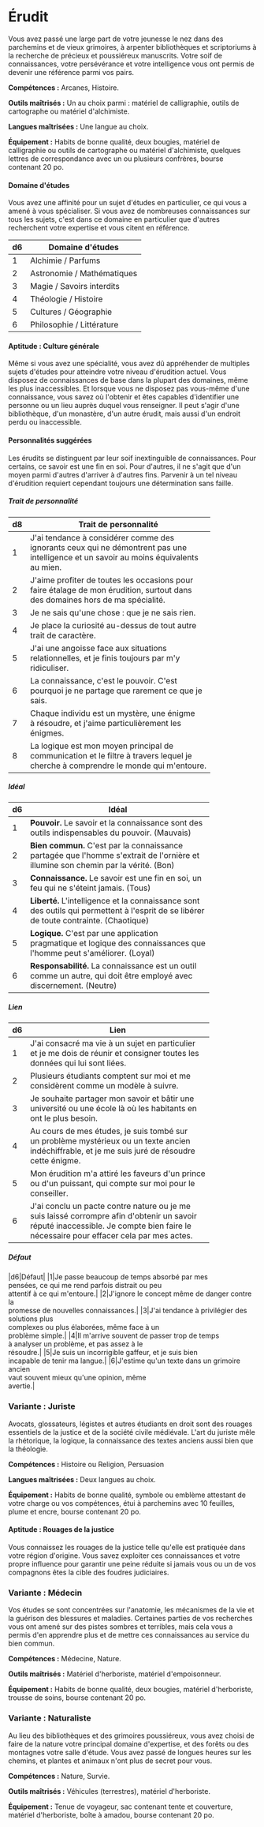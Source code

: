 
<!--Items-->

# <!--Name-->Érudit<!--/Name-->

Vous avez passé une large part de votre jeunesse le nez dans des parchemins et de vieux grimoires, à arpenter bibliothèques et scriptoriums à la recherche de précieux et poussiéreux manuscrits. Votre soif de connaissances, votre persévérance et votre intelligence vous ont permis de devenir une référence parmi vos pairs.

**Compétences :** Arcanes, Histoire.

**Outils maîtrisés :** Un au choix parmi : matériel de calligraphie, outils de cartographe ou matériel d'alchimiste.

**Langues maîtrisées :** Une langue au choix.

**Équipement :** Habits de bonne qualité, deux bougies, matériel de calligraphie ou outils de cartographe ou matériel d'alchimiste, quelques lettres de correspondance avec un ou plusieurs confrères, bourse contenant 20 po.

<!--Generic-->

#### <!--Name-->Domaine d'études<!--/Name-->

Vous avez une affinité pour un sujet d'études en particulier, ce qui vous a amené à vous spécialiser. Si vous avez de nombreuses connaissances sur tous les sujets, c'est dans ce domaine en particulier que d'autres recherchent votre expertise et vous citent en référence.

|d6|Domaine d'études|
|---|---|
|1|Alchimie / Parfums|
|2|Astronomie / Mathématiques|
|3|Magie / Savoirs interdits|
|4|Théologie / Histoire|
|5|Cultures / Géographie|
|6|Philosophie / Littérature|

<!--/Generic-->

<!--Generic-->

#### <!--Name-->Aptitude : Culture générale<!--/Name-->

Même si vous avez une spécialité, vous avez dû appréhender de multiples sujets d'études pour atteindre votre niveau d'érudition actuel. Vous disposez de connaissances de base dans la plupart des domaines, même les plus inaccessibles. Et lorsque vous ne disposez pas vous-même d'une connaissance, vous savez où l'obtenir et êtes capables d'identifier une personne ou un lieu auprès duquel vous renseigner. Il peut s'agir d'une bibliothèque, d'un monastère, d'un autre érudit, mais aussi d'un endroit perdu ou inaccessible.

<!--/Generic-->

<!--Items-->

#### <!--Name-->Personnalités suggérées<!--/Name-->

Les érudits se distinguent par leur soif inextinguible de connaissances. Pour certains, ce savoir est une fin en soi. Pour d'autres, il ne s'agit que d'un moyen parmi d'autres d'arriver à d'autres fins. Parvenir à un tel niveau d'érudition requiert cependant toujours une détermination sans faille.

<!--Generic-->

##### <!--Name-->Trait de personnalité<!--/Name-->

|d8|Trait de personnalité|
|---|---|
|1|J'ai tendance à considérer comme des<br>ignorants ceux qui ne démontrent pas une<br>intelligence et un savoir au moins équivalents<br>au mien.|
|2|J'aime profiter de toutes les occasions pour<br>faire étalage de mon érudition, surtout dans<br>des domaines hors de ma spécialité.|
|3|Je ne sais qu'une chose : que je ne sais rien.|
|4|Je place la curiosité au-dessus de tout autre<br>trait de caractère.|
|5|J'ai une angoisse face aux situations<br>relationnelles, et je finis toujours par m'y<br>ridiculiser.|
|6|La connaissance, c'est le pouvoir. C'est<br>pourquoi je ne partage que rarement ce que je<br>sais.|
|7|Chaque individu est un mystère, une énigme<br>à résoudre, et j'aime particulièrement les<br>énigmes.|
|8|La logique est mon moyen principal de<br>communication et le filtre à travers lequel je<br>cherche à comprendre le monde qui m'entoure.|

<!--/Generic-->

<!--Generic-->

##### <!--Name-->Idéal<!--/Name-->

|d6|Idéal|
|---|---|
|1|**Pouvoir.** Le savoir et la connaissance sont des<br>outils indispensables du pouvoir. (Mauvais)|
|2|**Bien commun.** C'est par la connaissance<br>partagée que l'homme s'extrait de l'ornière et<br>illumine son chemin par la vérité. (Bon)|
|3|**Connaissance.** Le savoir est une fin en soi, un<br>feu qui ne s'éteint jamais. (Tous)|
|4|**Liberté.** L'intelligence et la connaissance sont<br>des outils qui permettent à l'esprit de se libérer<br>de toute contrainte. (Chaotique)|
|5|**Logique.** C'est par une application<br>pragmatique et logique des connaissances que<br>l'homme peut s'améliorer. (Loyal)|
|6|**Responsabilité.** La connaissance est un outil<br>comme un autre, qui doit être employé avec<br>discernement. (Neutre)|

<!--/Generic-->

<!--Generic-->

##### <!--Name-->Lien<!--/Name-->

|d6|Lien|
|---|---|
|1|J'ai consacré ma vie à un sujet en particulier<br>et je me dois de réunir et consigner toutes les<br>données qui lui sont liées.|
|2|Plusieurs étudiants comptent sur moi et me<br>considèrent comme un modèle à suivre.|
|3|Je souhaite partager mon savoir et bâtir une<br>université ou une école là où les habitants en<br>ont le plus besoin.|
|4|Au cours de mes études, je suis tombé sur<br>un problème mystérieux ou un texte ancien<br>indéchiffrable, et je me suis juré de résoudre<br>cette énigme.|
|5|Mon érudition m'a attiré les faveurs d'un prince<br>ou d'un puissant, qui compte sur moi pour le<br>conseiller.|
|6|J'ai conclu un pacte contre nature ou je me<br>suis laissé corrompre afin d'obtenir un savoir<br>réputé inaccessible. Je compte bien faire le<br>nécessaire pour effacer cela par mes actes.|

<!--/Generic-->

<!--Generic-->

##### <!--Name-->Défaut<!--/Name-->

|d6|Défaut|
|1|Je passe beaucoup de temps absorbé par mes<br>pensées, ce qui me rend parfois distrait ou peu<br>attentif à ce qui m'entoure.|
|2|J'ignore le concept même de danger contre la<br>promesse de nouvelles connaissances.|
|3|J'ai tendance à privilégier des solutions plus<br>complexes ou plus élaborées, même face à un<br>problème simple.|
|4|Il m'arrive souvent de passer trop de temps<br>à analyser un problème, et pas assez à le<br>résoudre.|
|5|Je suis un incorrigible gaffeur, et je suis bien<br>incapable de tenir ma langue.|
|6|J'estime qu'un texte dans un grimoire ancien<br>vaut souvent mieux qu'une opinion, même<br>avertie.|

<!--/Generic-->

<!--/Items-->

<!--Items-->

### <!--Name-->Variante : Juriste<!--/Name-->

Avocats, glossateurs, légistes et autres étudiants en droit sont des rouages essentiels de la justice et de la société civile médiévale. L'art du juriste mêle la rhétorique, la logique, la connaissance des textes anciens aussi bien que la théologie.

**Compétences :** Histoire ou Religion, Persuasion

**Langues maîtrisées :** Deux langues au choix.

**Équipement :** Habits de bonne qualité, symbole ou emblème attestant de votre charge ou vos compétences, étui à parchemins avec 10 feuilles, plume et encre, bourse contenant 20 po.

<!--Generic-->

#### <!--Name-->Aptitude : Rouages de la justice<!--/Name-->

Vous connaissez les rouages de la justice telle qu'elle est pratiquée dans votre région d'origine. Vous savez exploiter ces connaissances et votre propre influence pour garantir une peine réduite si jamais vous ou un de vos compagnons êtes la cible des foudres judiciaires.

<!--/Generic-->

<!--/Items-->

<!--Generic-->

### <!--Name-->Variante : Médecin<!--/Name-->

Vos études se sont concentrées sur l'anatomie, les mécanismes de la vie et la guérison des blessures et maladies. Certaines parties de vos recherches vous ont amené sur des pistes sombres et terribles, mais cela vous a permis d'en apprendre plus et de mettre ces connaissances au service du bien commun.

**Compétences :** Médecine, Nature.

**Outils maîtrisés :** Matériel d'herboriste, matériel d'empoisonneur.

**Équipement :** Habits de bonne qualité, deux bougies, matériel d'herboriste, trousse de soins, bourse contenant 20 po.

<!--/Generic-->

<!--Generic-->

### <!--Name-->Variante : Naturaliste<!--/Name-->

Au lieu des bibliothèques et des grimoires poussiéreux, vous avez choisi de faire de la nature votre principal domaine d'expertise, et des forêts ou des montagnes votre salle d'étude. Vous avez passé de longues heures sur les chemins, et plantes et animaux n'ont plus de secret pour vous.

**Compétences :** Nature, Survie.

**Outils maîtrisés :** Véhicules (terrestres), matériel d'herboriste.

**Équipement :** Tenue de voyageur, sac contenant tente et couverture, matériel d'herboriste, boîte à amadou, bourse contenant 20 po.

<!--/Generic-->

<!--/Items-->
